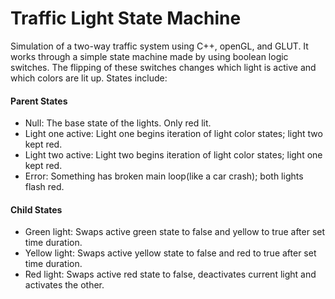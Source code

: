 # Traffic Light State Machine

Simulation of a two-way traffic system using C++, openGL, and GLUT. It works through a simple 
state machine made by using boolean logic switches. The flipping of these switches changes which
light is active and which colors are lit up. States include:

#### Parent States
-   Null: The base state of the lights. Only red lit.
-   Light one active: Light one begins iteration of light color states; light two kept red.
-   Light two active: Light two begins iteration of light color states; light one kept red.
-   Error: Something has broken main loop(like a car crash); both lights flash red.

#### Child States
-   Green light: Swaps active green state to false and yellow to true after set time duration.
-   Yellow light: Swaps active yellow state to false and red to true after set time duration.
-   Red light: Swaps active red state to false, deactivates current light and activates the other.
